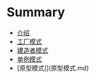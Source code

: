 # Summary

* [介绍](README.md)
* [工厂模式](工厂模式.md)
* [建造者模式](建造者模式.md)
* [单例模式](单例模式.md)
* [原型模式]](原型模式.md)

